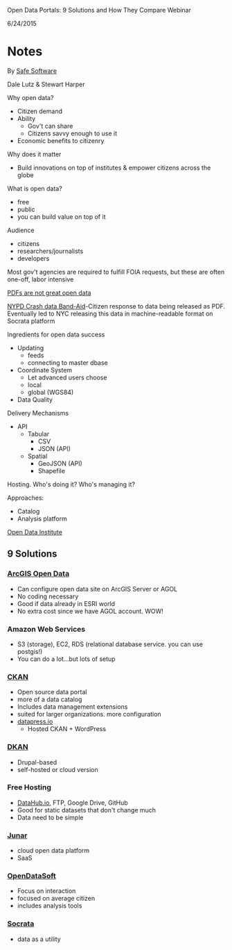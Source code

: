 Open Data Portals: 9 Solutions and How They Compare
Webinar

6/24/2015

# Notes

By [Safe Software](http://www.safe.com/)

Dale Lutz & Stewart Harper

Why open data?
- Citizen demand
- Ability
	- Gov't can share
	- Citizens savvy enough to use it
- Economic benefits to citizenry

Why does it matter
- Build innovations on top of institutes & empower citizens across the globe

What is open data?
- free
- public
- you can build value on top of it

Audience
- citizens
- researchers/journalists
- developers

Most gov't agencies are required to fulfill FOIA requests, but these are often one-off, labor intensive

[PDFs are not great open data](http://spatialityblog.com/2011/08/31/mapping-hurricane-nyc/)

[NYPD Crash data Band-Aid](http://nypd.openscrape.com/#/)-Citizen response to data being released as PDF. Eventually led to NYC releasing this data in machine-readable format on Socrata platform

Ingredients for open data success
- Updating
	- feeds
	- connecting to master dbase
- Coordinate System
	- Let advanced users choose
	- local
	- global (WGS84)
- Data Quality

Delivery Mechanisms 
- API
	- Tabular
		- CSV
		- JSON (API)
	- Spatial
		- GeoJSON (API)
		- Shapefile

Hosting. Who's doing it? Who's managing it?

Approaches:

- Catalog
- Analysis platform

[Open Data Institute](http://opendatainstitute.org/)

## 9 Solutions

### [ArcGIS Open Data](http://opendata.arcgis.com/)

- Can configure open data site on ArcGIS Server or AGOL
- No coding necessary
- Good if data already in ESRI world
- No extra cost since we have AGOL account. WOW!

### Amazon Web Services

- S3 (storage), EC2, RDS (relational database service. you can use postgis!)
- You can do a lot...but lots of setup

### [CKAN](http://ckan.org/)

- Open source data portal
- more of a data catalog
- Includes data management extensions
- suited for larger organizations. more configuration
- [datapress.io](http://datapress.io/)
	- Hosted CKAN + WordPress

### [DKAN](http://nucivic.com/dkan/)

- Drupal-based
- self-hosted or cloud version

### Free Hosting

- [DataHub.io](http://datahub.io/), FTP, Google Drive, GitHub
- Good for static datasets that don't change much
- Data need to be simple

### [Junar](http://www.junar.com/)

- cloud open data platform
- SaaS

### [OpenDataSoft](https://www.opendatasoft.com/)

- Focus on interaction
- focused on average citizen
- includes analysis tools

### [Socrata](http://www.socrata.com/)

- data as a utility



